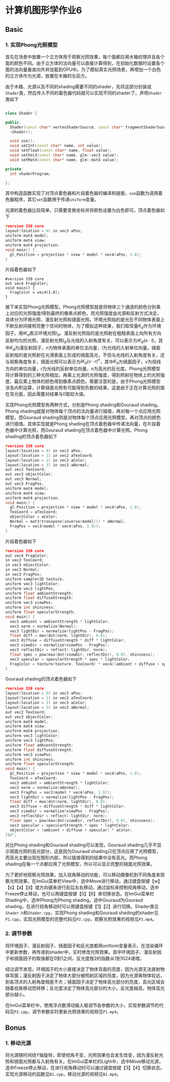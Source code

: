 # 计算机图形学作业6

## Basic

### 1. 实现Phong光照模型

首先在场景中放置一个立方体用于观察光照效果，每个面都应用木箱纹理并且各个面的颜色不同。由于立方体的法向量可以直接计算得到，在初始化数据时设置各个面的法向量垂直向外并加载到GPU中。为了模拟真实光照场景，再增加一个白色的立方体作为光源，放置在木箱的左前方。

由于木箱、光源以及不同的shading需要不同的shader，先将这部分封装成`Shader`类，然后传入不同的着色器代码就可以实现不同的shader了。声明`Shader`类如下

```c++

class Shader {

public:
  Shader(const char* vertexShaderSource, const char* fragmentShaderSource);
  ~Shader();

  void use();
  void setInt(const char* name, int value);
  void setFloat(const char* name, float value);
  void setVec3(const char* name, glm::vec3 value);
  void setMat4(const char* name, glm::mat4 value);

private:
  int shaderProgram;

};
```

其中构造函数实现了对顶点着色器和片段着色器的编译和链接，`use`函数为调用着色器程序，其它`set`函数用于传递`uniform`变量。

光源的着色器比较简单，只需要变换坐标并将颜色设置为白色即可。顶点着色器如下

```c++
#version 330 core
layout(location = 0) in vec3 aPos;
uniform mat4 model;
uniform mat4 view;
uniform mat4 projection;
void main() {
  gl_Position = projection * view * model * vec4(aPos, 1.0);
}
```

片段着色器如下

```
#version 330 core
out vec4 FragColor;
void main() {
  FragColor = vec4(1.0);
}
```

接下来实现Phong光照模型。Phong光照模型就是将物体三个通道的颜色分别乘上对应的光照强度$I$得到最终的像素点颜色，而光照强度由光源和反射方式决定，具体分为环境光照、漫反射光照和镜面光照。环境光照指的是光在不同物体表面上不断反射间接照亮整个空间的物体，为了模拟这种效果，我们取常量$K_a$作为环境因子，用$IK_a$表示环境光照$I_a$。漫反射光照指的是光照射在粗糙表面上向所有方向反射均匀的光照，漫反射光照$I_d$与光线的入射角度有关，可以表示为$IK_d(n·l)$，其中$K_d$为漫反射因子，$n$为物体表面的单位法向量，$l$为光线的入射单位向量。镜面反射指的是光照射在光滑表面上形成的镜面高光，不但与光线的入射角度有关，还与观察角度有关，镜面光照可以表示为$IK_d(v·r)^n$，其中$K_d$为镜面因子，$v$为视线方向的单位向量，$r$为光线的反射单位向量，$n$为高光的反光度。Phong光照模型将计算得到的三种光照相加，再乘上光源的光照强度，得到照射在物体上的光照强度，最后乘上物体的颜色得到像素点颜色。需要注意的是，由于Phong光照模型涉及内积运算，计算镜面光照有可能得到负数的结果，这是由于正在计算光照的面在背光面，因此需要对结果与0取较大值。

实现Phong光照模型有两种方式，分别是Phong shading和Gouraud shading。Phong shading就是对物体每个顶点的法向量进行插值，再对每一个点应用光照模型，而Gouraud shading则是对物体每个顶点应用光照模型，再对顶点的颜色进行插值。具体实现就是Phong shading在顶点着色器中传递法向量，在片段着色器中计算光照，而Gouraud shading在顶点着色器中计算光照。Phong shading的顶点着色器如下

```c++
#version 330 core
layout(location = 0) in vec3 aPos;
layout(location = 1) in vec2 aTexCoord;
layout(location = 2) in vec3 aColor;
layout(location = 3) in vec3 aNormal;
out vec2 TexCoord;
out vec3 objectColor;
out vec3 Normal;
out vec3 FragPos;
uniform mat4 model;
uniform mat4 view;
uniform mat4 projection;
void main() {
  gl_Position = projection * view * model * vec4(aPos, 1.0);
  TexCoord = aTexCoord;
  objectColor = aColor;
  Normal = mat3(transpose(inverse(model))) * aNormal;
  FragPos = vec3(model * vec4(aPos, 1.0));
}
```

片段着色器如下

```c++
#version 330 core
out vec4 FragColor;
in vec2 TexCoord;
in vec3 objectColor;
in vec3 Normal;
in vec3 FragPos;
uniform sampler2D texture;
uniform vec3 lightColor;
uniform vec3 lightPos;
uniform float ambientStrength;
uniform float diffuseStrength;
uniform vec3 viewPos;
uniform int shininess;
uniform float specularStrength;
void main() {
  vec3 ambient = ambientStrength * lightColor;
  vec3 norm = normalize(Normal);
  vec3 lightDir = normalize(lightPos - FragPos);
  float diff = max(dot(norm, lightDir), 0.0);
  vec3 diffuse = diffuseStrength * diff * lightColor;
  vec3 viewDir = normalize(viewPos - FragPos);
  vec3 reflectDir = reflect(-lightDir, norm);
  float spec = pow(max(dot(viewDir, reflectDir), 0.0), shininess);
  vec3 specular = specularStrength * spec * lightColor;
  FragColor = texture(texture, TexCoord) * vec4((ambient + diffuse + specular) * objectColor, 1.0f);
}
```

Gouraud shading的顶点着色器如下

```c++
#version 330 core
layout(location = 0) in vec3 aPos;
layout(location = 1) in vec2 aTexCoord;
layout(location = 2) in vec3 aColor;
layout(location = 3) in vec3 aNormal;
out vec2 TexCoord;
out vec3 objectColor;
uniform mat4 model;
uniform mat4 view;
uniform mat4 projection;
uniform vec3 lightColor;
uniform vec3 lightPos;
uniform float ambientStrength;
uniform float diffuseStrength;
uniform vec3 viewPos;
uniform int shininess;
uniform float specularStrength;
void main() {
  gl_Position = projection * view * model * vec4(aPos, 1.0);
  TexCoord = aTexCoord;
  vec3 ambient = ambientStrength * lightColor;
  vec3 norm = normalize(aNormal);
  vec3 FragPos = vec3(model * vec4(aPos, 1.0));
  vec3 lightDir = normalize(lightPos - FragPos);
  float diff = max(dot(norm, lightDir), 0.0);
  vec3 diffuse = diffuseStrength * diff * lightColor;
  vec3 viewDir = normalize(viewPos - FragPos);
  vec3 reflectDir = reflect(-lightDir, norm);
  float spec = pow(max(dot(viewDir, reflectDir), 0.0), shininess);
  vec3 specular = specularStrength * spec * lightColor;
  objectColor = (ambient + diffuse + specular) * aColor;
}\0";
```

对比Phong shading和Gouraud shading可以发现，Gouraud shading几乎不显示镜面光照的高光部分，这是因为Gouraud shading只在顶点应用了光照模型，而高光主要出现在图形内部，所以插值得到的结果中没有高光。而Phong shading在每一个点都应用了光照模型，所以可以显示完整的镜面光照效果。

为了更好地观察光照效果，加入视角移动的功能，可以移动摄像机到不同角度来观察光照效果。在ImGui菜单栏View中，选中Move进行移动，通过键盘按键【w】【s】【a】【d】或方向键来进行前后左右移动，通过鼠标来控制视角移动，选中Freeze停止移动，也可以用键盘按键【5】【6】来切换状态。在ImGui菜单栏Shading中，选中Phong为Phong shading，选中Gouraud为Gouraud shading，在进行视角移动时可以用键盘按键【1】【2】进行切换。Shader类见`Shader.h`和`Shader.cpp`，实现Phong shading和Gouraud shading的shader见`P1.cpp`，实现光照模型的完整代码见`P2.cpp`，观察光照效果的视频见`P1.mp4`。



### 2. 调节参数

将环境因子、漫反射因子、镜面因子和反光度都用uniform变量表示，在渲染循环中更新参数，再传递到shader中，实时修改光照效果。其中环境因子、漫反射因子和镜面因子的取值都在0到1之间，反光度按2的指数从1到1024递增。

经过调节发现，环境因子的大小直接决定了物体背面的亮度，因为光源无法直射物体背面；漫反射因子决定了物体大部分被照射区域的亮度，因为光源离物体较远，到各顶点的入射角度相差不大；镜面因子决定了物体高光部分的亮度，高光区域会随着视角移动而转移；反光度决定了物体高光部分的大小，反光度越高，物体高光部分越小。

在ImGui菜单栏中，使用浮点数滑动输入框调节各参数的大小，实现参数调节的代码见`P2.cpp`，调节参数实时更新光照效果的视频见`P1.mp4`。



## Bonus

### 1. 移动光源

将光源随时间绕Y轴旋转，即使视角不变，光照效果也会发生改变，因为漫反射光照和镜面光照都与入射角有关。在ImGui菜单栏的Light中，选中Move移动光源，选中Freeze停止移动，在进行视角移动时可以通过键盘按键【3】【4】切换状态。实现光源移动的函数见`B1.cpp`，移动光源的视频见`B1.mp4`。

